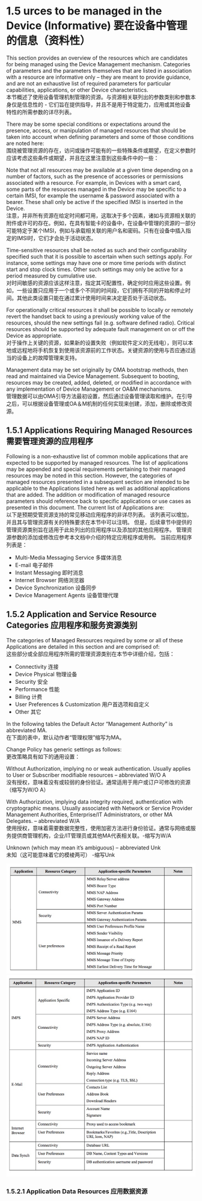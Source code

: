 # 1.5 urces to be managed in the Device (Informative) 要在设备中管理的信息（资料性）

This section provides an overview of the resources which are candidates for being managed using the Device Management mechanism. Categories of parameters and the parameters themselves that are listed in association with a resource are informative only – they are meant to provide guidance, and are not an exhaustive list of required parameters for particular capabilities, applications, or other Device characteristics.<br/>
本节概述了使用设备管理机制管理的资源。与资源相关联列出的参数类别和参数本身仅是信息性的 - 它们旨在提供指导，并且不是用于特定能力，应用或其他设备特性的所需参数的详尽列表。

There may be some special conditions or expectations around the presence, access, or manipulation of managed resources that should be taken into account when defining parameters and some of those conditions are noted here:<br/>
围绕被管理资源的存在，访问或操作可能有的一些特殊条件或期望，在定义参数时应该考虑这些条件或期望，并且在这里注意到这些条件中的一些：

Note that not all resources may be available at a given time depending on a number of factors, such as the presence of accessories or permissions associated with a resource. For example, in Devices with a smart card, some parts of the resources managed in the Device may be specific to a certain IMSI, for example the username & password associated with a bearer. These shall only be active if the specified IMSI is inserted in the Device.<br/>
注意，并非所有资源在给定时间都可用，这取决于多个因素，诸如与资源相关联的附件或许可的存在。例如，在具有智能卡的设备中，在设备中管理的资源的一部分可能特定于某个IMSI，例如与承载相关联的用户名和密码。只有在设备中插入指定的IMSI时，它们才会处于活动状态。

Time-sensitive resources shall be noted as such and their configurability specified such that it is possible to ascertain when such settings apply. For instance, some settings may have one or more time periods with distinct start and stop clock times. Other such settings may only be active for a period measured by cumulative use.<br/>
对时间敏感的资源应该这样注意，指定其可配置性，确定何时应用这些设置。例如，一些设置只应用于一个或多个不同的时间段，它们拥有不同的开始和停止时间。其他此类设置只能在通过累计使用时间来决定是否处于活动状态。

For operationally critical resources it shall be possible to locally or remotely revert the handset back to using a previously working value of the resources, should the new settings fail (e.g. software defined radio). Critical resources should be supported by adequate fault management on or off the Device as appropriate.<br/>
对于操作上关键的资源，如果新的设置失败（例如软件定义的无线电），则可以本地或远程地将手机恢复到使用该资源前的工作状态。关键资源的使用与否应通过适当的设备上的故障管理来支持。

Management data may be set originally by OMA bootstrap methods, then read and maintained via Device Management. Subsequent to booting, resources may be created, added, deleted, or modified in accordance with any implementation of Device Management or OA&M mechanisms.<br/>
管理数据可以由OMA引导方法最初设置，然后通过设备管理读取和维护。在引导之后，可以根据设备管理或OA＆M机制的任何实现来创建，添加，删除或修改资源。

## 1.5.1 Applications Requiring Managed Resources 需要管理资源的应用程序
Following is a non-exhaustive list of common mobile applications that are expected to be supported by managed resources. The list of applications may be appended and special requirements pertaining to their managed resources may be noted in this section. However, the categories of managed resources presented in a subsequent section are intended to be applicable to the Applications listed here as well as additional applications that are added. The addition or modification of managed resource parameters should reference back to specific applications or use cases as presented in this document. The current list of Applications are:<br/>
以下是预期受管资源支持的常见移动应用程序的非详尽列表。 该列表可以增加，并且其与管理资源有关的特殊要求在本节中可以注明。 但是，后续章节中提供的管理资源类别旨在适用于此处列出的应用程序以及添加的其他应用程序。 管理资源参数的添加或修改应参考本文档中介绍的特定应用程序或用例。 当前应用程序列表是：

* Multi-Media Messaging Service 多媒体消息
* E-mail 电子邮件
* Instant Messaging 即时消息
* Internet Browser 网络浏览器
* Device Synchronization 设备同步
* Device Management Agents 设备管理代理

## 1.5.2 Application and Service Resource Categories 应用程序和服务资源类别
The categories of Managed Resources required by some or all of these Applications are detailed in this section and are comprised of:<br/>
这些部分或全部应用程序所需的管理资源类别在本节中详细介绍，包括：

* Connectivity 连接
* Device Physical 物理设备
* Security 安全
* Performance 性能
* Billing 计费
* User Preferences & Customization 用户首选项和自定义
* Other 其它

In the following tables the Default Actor “Management Authority” is abbreviated MA. <br/>
在下面的表中，默认动作者“管理权限”缩写为MA。

Change Policy has generic settings as follows:<br/>
更改策略具有如下的通用设置：

Without Authorization, implying no or weak authentication. Usually applies to User or Subscriber modifiable resources – abbreviated W/O A<br/>
没有授权，意味着没有或较弱的身份验证。通常适用于用户或订户可修改的资源（缩写为W/O A）
  
With Authorization, implying data integrity required, authentication with cryptographic means. Usually associated with Network or Service Provider Management Authorities, Enterprise/IT Administrators, or other MA Delegates. – abbreviated W/A<br/>
使用授权，意味着需要数据完整性，使用加密方法进行身份验证。通常与网络或服务提供商管理机构，企业/IT管理员或其他MA代表相关联。-缩写为W/A
  
Unknown (which may mean it’s ambiguous) – abbreviated Unk<br/>
未知（这可能意味着它的模棱两可） -缩写Unk

![](r01.jpeg)
![](r02.jpeg)
### 1.5.2.1 Application Data Resources 应用数据资源
